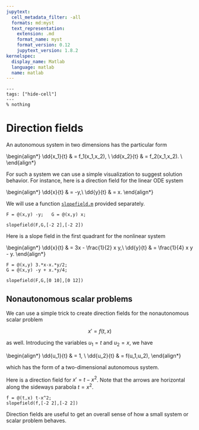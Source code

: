 ```yaml
---
jupytext:
  cell_metadata_filter: -all
  formats: md:myst
  text_representation:
    extension: .md
    format_name: myst
    format_version: 0.12
    jupytext_version: 1.8.2
kernelspec:
  display_name: Matlab
  language: matlab
  name: matlab
---
```


```{code-cell}
---
tags: ["hide-cell"]
---
% nothing
```

# Direction fields

An autonomous system in two dimensions has the particular form 

\begin{align*}
	\dd{x_1}{t} & = f_1(x_1,x_2), \\
	\dd{x_2}{t} & = f_2(x_1,x_2). \\
\end{align*}

For such a system we can use a simple visualization to suggest solution behavior. For instance, here is a direction field for the linear ODE system

\begin{align*}
\dd{x}{t} & = -y,\\
\dd{y}{t} & = x.
\end{align*}

We will use a function [`slopefield.m`](slopefield.m) provided separately.

```{code-cell}
F = @(x,y) -y;   G = @(x,y) x;

slopefield(F,G,[-2 2],[-2 2])
```

Here is a slope field in the first quadrant for the nonlinear system

\begin{align*}
\dd{x}{t} & = 3x - \frac{1}{2} x y,\\
\dd{y}{t} & = \frac{1}{4} x y - y.
\end{align*}

```{code-cell}
F = @(x,y) 3.*x-x.*y/2;
G = @(x,y) -y + x.*y/4;

slopefield(F,G,[0 10],[0 12])
```

## Nonautonomous scalar problems

We can use a simple trick to create direction fields for the nonautonomous scalar problem 

$$
x'=f(t,x)
$$ 

as well. Introducing the variables $u_1=t$ and $u_2=x$, we have 

\begin{align*}
\dd{u_1}{t} & = 1, \\
\dd{u_2}{t} & = f(u_1,u_2),
\end{align*}

which has the form of a two-dimensional autonomous system. 

Here is a direction field for $x'=t-x^2$. Note that the arrows are horizontal along the sideways parabola $t=x^2$. 

```{code-cell}
f = @(t,x) t-x^2;
slopefield(f,[-2 2],[-2 2])
```

Direction fields are useful to get an overall sense of how a small system or scalar problem behaves.